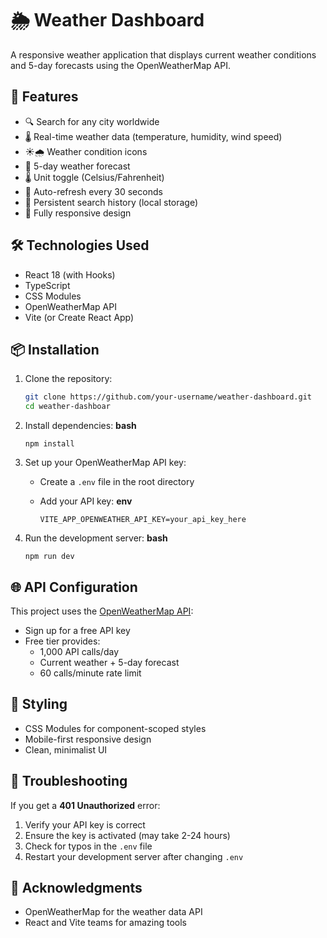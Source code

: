 # 🌦️ Weather Dashboard

A responsive weather application that displays current weather conditions and 5-day forecasts using the OpenWeatherMap API.

## 🚀 Features

- 🔍 Search for any city worldwide
- 🌡️ Real-time weather data (temperature, humidity, wind speed)
- ☀️🌧️ Weather condition icons
- 📅 5-day weather forecast
- 🌡️ Unit toggle (Celsius/Fahrenheit)
- 🔄 Auto-refresh every 30 seconds
- 💾 Persistent search history (local storage)
- 📱 Fully responsive design

## 🛠 Technologies Used

- React 18 (with Hooks)
- TypeScript
- CSS Modules
- OpenWeatherMap API
- Vite (or Create React App)

## 📦 Installation

1. Clone the repository:
   ```bash
   git clone https://github.com/your-username/weather-dashboard.git
   cd weather-dashboar
   ```


2. Install dependencies:
   **bash**

   ```
   npm install
   ```
3. Set up your OpenWeatherMap API key:

   * Create a `.env` file in the root directory
   * Add your API key:
     **env**

     ```
     VITE_APP_OPENWEATHER_API_KEY=your_api_key_here
     ```
4. Run the development server:
   **bash**

   ```
   npm run dev
   ```

## 🌐 API Configuration

This project uses the [OpenWeatherMap API](https://openweathermap.org/api):

* Sign up for a free API key
* Free tier provides:
  * 1,000 API calls/day
  * Current weather + 5-day forecast
  * 60 calls/minute rate limit

## 🎨 Styling

* CSS Modules for component-scoped styles
* Mobile-first responsive design
* Clean, minimalist UI

## 🚨 Troubleshooting

If you get a **401 Unauthorized** error:

1. Verify your API key is correct
2. Ensure the key is activated (may take 2-24 hours)
3. Check for typos in the `.env` file
4. Restart your development server after changing `.env`

## 🙏 Acknowledgments

* OpenWeatherMap for the weather data API
* React and Vite teams for amazing tools
